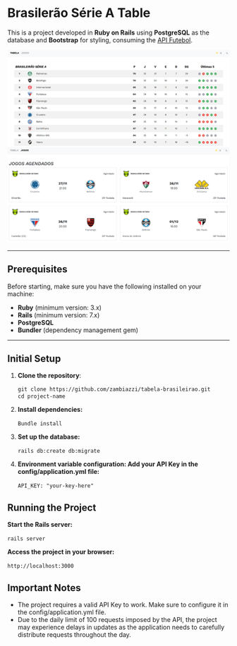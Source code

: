 # **Brasilerão Série A Table**

This is a project developed in **Ruby on Rails** using **PostgreSQL** as the database and **Bootstrap** for styling, consuming the [API Futebol](https://dashboard.api-futebol.com.br/).

![project picture](./app/assets/images/table_image.png)
![project picture](./app/assets/images/matches_image.png)

---

## **Prerequisites**

Before starting, make sure you have the following installed on your machine:

- **Ruby** (minimum version: 3.x)
- **Rails** (minimum version: 7.x)
- **PostgreSQL**
- **Bundler** (dependency management gem)

---

## **Initial Setup**

1. **Clone the repository**:
   ```
   git clone https://github.com/zambiazzi/tabela-brasileirao.git
   cd project-name
    ```
   
2. **Install dependencies:**  

   `Bundle install`

3. **Set up the database:**

    `rails db:create db:migrate`
    
4. **Environment variable configuration: Add your API Key in the config/application.yml file:**
    
    `API_KEY: "your-key-here"`

## **Running the Project**

**Start the Rails server:**

`rails server`

**Access the project in your browser:**

`http://localhost:3000`

## **Important Notes**
- The project requires a valid API Key to work. Make sure to configure it in the config/application.yml file.
- Due to the daily limit of 100 requests imposed by the API, the project may experience delays in updates as the application needs to carefully distribute requests throughout the day.
